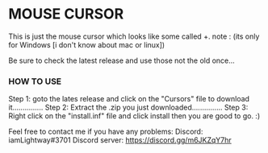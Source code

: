 # MOUSE CURSOR
This is just the mouse cursor which looks like some called +.
note : (its only for Windows [i don't know about mac or linux])

Be sure to check the latest release and use those not the old once...

### HOW TO USE

Step 1: goto the lates release and click on the "Cursors" file to download it...............
Step 2: Extract the .zip you just downloaded...............
Step 3: Right click on the "install.inf" file and click install then you are good to go. :)


Feel free to contact me if you have any problems:
Discord: iamLightway#3701
Discord server: https://discord.gg/m6JKZqY7hr
